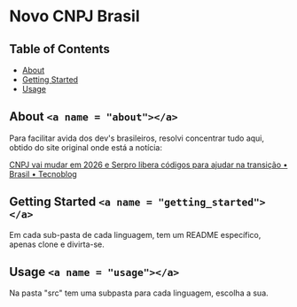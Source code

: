 # Novo CNPJ Brasil

## Table of Contents

- [About](#about)
- [Getting Started](#getting_started)
- [Usage](#usage)

## About `<a name = "about"></a>`

Para facilitar avida dos dev's brasileiros, resolvi concentrar tudo aqui, obtido do site original onde está a notícia:

[CNPJ vai mudar em 2026 e Serpro libera códigos para ajudar na transição • Brasil • Tecnoblog](https://tecnoblog.net/noticias/cnpj-vai-mudar-em-2026-e-serpro-libera-codigos-para-ajudar-na-transicao/)

## Getting Started `<a name = "getting_started"></a>`

Em cada sub-pasta de cada linguagem, tem um README específico, apenas clone e divirta-se.

## Usage `<a name = "usage"></a>`

Na pasta "src" tem uma subpasta para cada linguagem, escolha a sua.

